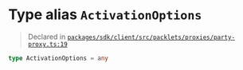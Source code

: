 # Type alias `ActivationOptions`
> Declared in [`packages/sdk/client/src/packlets/proxies/party-proxy.ts:19`](https://github.com/dxos/protocols/blob/main/packages/sdk/client/src/packlets/proxies/party-proxy.ts#L19)




```ts
type ActivationOptions = any
```